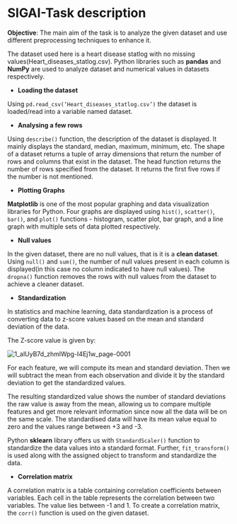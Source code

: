 # SIGAI-Task description
**Objective**:
The main aim of the task is to analyze the given dataset and use different preprocessing techniques to enhance it.

The dataset used here is a heart disease statlog with no missing values(Heart_diseases_statlog.csv).
Python libraries such as **pandas** and **NumPy** are used to analyze dataset and numerical values in datasets respectively.

* **Loading the dataset**
  
Using `pd.read_csv(‘Heart_diseases_statlog.csv’)` the dataset is loaded/read into a variable named dataset.

* **Analysing a few rows**
  
Using `describe()` function, the description of the dataset is displayed. It mainly displays the standard, median, maximum, minimum, etc.
The shape of a dataset returns a tuple of array dimensions that return the number of rows and columns that exist in the dataset.
The head function returns the number of rows specified from the dataset. It returns the first five rows if the number is not mentioned.

* **Plotting Graphs**
  
**Matplotlib** is one of the most popular graphing and data visualization libraries for Python.
Four graphs are displayed using `hist()`, `scatter()`, `bar()`, and `plot()` functions - histogram, scatter plot, bar graph, and a line graph with multiple sets of data plotted respectively.

* **Null values**
  
In the given dataset, there are no null values, that is it is a **clean dataset**.
Using `null()` and `sum()`, the number of null values present in each column is displayed(in this case no column indicated to have null values).
The `dropna()` function removes the rows with null values from the dataset to achieve a cleaner dataset.

* **Standardization**
  
In statistics and machine learning, data standardization is a process of converting data to z-score values based on the mean and standard deviation of the data.

The Z-score value is given by:

![1_alUyB7d_zhmlWpg-I4Ej1w_page-0001](https://github.com/nithya1820/SIGAI/assets/87033385/706305df-e3a7-4b55-a1a4-abb78eb8f7d9)


For each feature, we will compute its mean and standard deviation. Then we will subtract the mean from each observation and divide it by the standard deviation to get the standardized values.

The resulting standardized value shows the number of standard deviations the raw value is away from the mean, allowing us to compare multiple features and get more relevant information since now all the data will be on the same scale.
The standardised data will have its mean value equal to zero and the values range between +3 and -3.

Python **sklearn** library offers us with `StandardScaler()` function to standardize the data values into a standard format. Further, `fit_transform()` is used along with the assigned object to transform and standardize the data.

* **Correlation matrix**
  
A correlation matrix is a table containing correlation coefficients between variables. Each cell in the table represents the correlation between two variables. The value lies between -1 and 1.
To create a correlation matrix, the `corr()` function is used on the given dataset.
